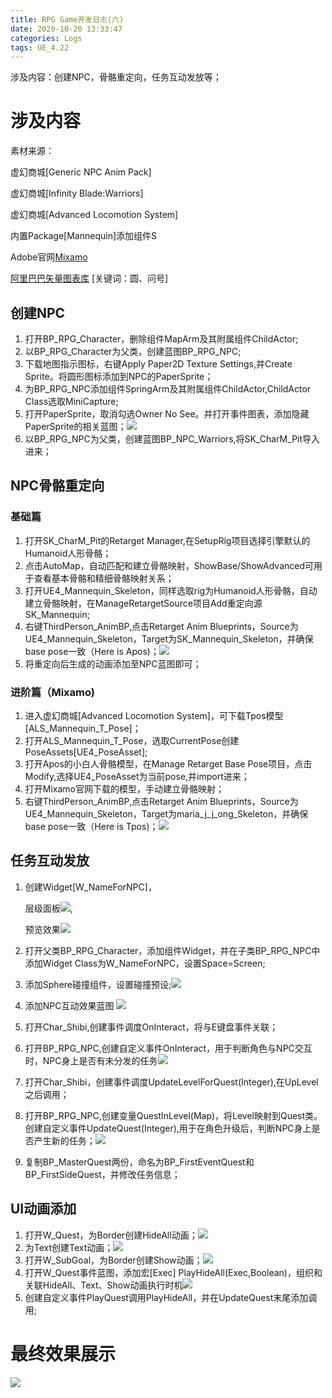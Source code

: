 ```yaml
---
title: RPG Game开发日志(六)
date: 2020-10-20 13:33:47
categories: Logs
tags: UE_4.22 
---
```


涉及内容：创建NPC，骨骼重定向，任务互动发放等；

<!--more-->

# 涉及内容

素材来源：

虚幻商城[Generic NPC Anim Pack]

虚幻商城[Infinity Blade:Warriors]

虚幻商城[Advanced Locomotion System]

内置Package[Mannequin]添加组件S

Adobe官网[Mixamo](https://www.mixamo.com/)

[阿里巴巴矢量图表库](https://www.iconfont.cn/) [关键词：圆、问号]

## 创建NPC

1. 打开BP_RPG_Character，删除组件MapArm及其附属组件ChildActor;
2. 以BP_RPG_Character为父类，创建蓝图BP_RPG_NPC;
3. 下载地图指示图标，右键Apply Paper2D Texture Settings,并Create Sprite。将圆形图标添加到NPC的PaperSprite；
4. 为BP_RPG_NPC添加组件SpringArm及其附属组件ChildActor,ChildActor Class选取MiniCapture;
5. 打开PaperSprite，取消勾选Owner No See。并打开事件图表，添加隐藏PaperSprite的相关蓝图；<img src='https://img-blog.csdnimg.cn/20201020140456848.png'>
6. 以BP_RPG_NPC为父类，创建蓝图BP_NPC_Warriors,将SK_CharM_Pit导入进来；

## NPC骨骼重定向

### 基础篇

1. 打开SK_CharM_Pit的Retarget Manager,在SetupRig项目选择引擎默认的Humanoid人形骨骼；
2. 点击AutoMap，自动匹配和建立骨骼映射，ShowBase/ShowAdvanced可用于查看基本骨骼和精细骨骼映射关系；
3. 打开UE4_Mannequin_Skeleton，同样选取rig为Humanoid人形骨骼，自动建立骨骼映射，在ManageRetargetSource项目Add重定向源SK_Mannequin;
4. 右键ThirdPerson_AnimBP,点击Retarget Anim Blueprints，Source为UE4_Mannequin_Skeleton，Target为SK_Mannequin_Skeleton，并确保base pose一致（Here is Apos)；<img src='https://img-blog.csdnimg.cn/20201020143635944.png'>
5. 将重定向后生成的动画添加至NPC蓝图即可；

### 进阶篇（Mixamo)

1. 进入虚幻商城[Advanced Locomotion System]，可下载Tpos模型[ALS_Mannequin_T_Pose]；
2. 打开ALS_Mannequin_T_Pose，选取CurrentPose创建PoseAssets[UE4_PoseAsset];
3. 打开Apos的小白人骨骼模型，在Manage Retarget Base Pose项目，点击Modify,选择UE4_PoseAsset为当前pose,并import进来；
4. 打开Mixamo官网下载的模型，手动建立骨骼映射；
5. 右键ThirdPerson_AnimBP,点击Retarget Anim Blueprints，Source为UE4_Mannequin_Skeleton，Target为maria_j_j_ong_Skeleton，并确保base pose一致（Here is Tpos)；<img src='https://img-blog.csdnimg.cn/20201020150458513.png'>

## 任务互动发放

1. 创建Widget[W_NameForNPC]，

   层级面板<img src='https://img-blog.csdnimg.cn/2020102015102250.png'>,

   预览效果<img src='https://img-blog.csdnimg.cn/20201020151116574.png'>

2. 打开父类BP_RPG_Character，添加组件Widget，并在子类BP_RPG_NPC中添加Widget Class为W_NameForNPC，设置Space=Screen;

3. 添加Sphere碰撞组件，设置碰撞预设;<img src='https://img-blog.csdnimg.cn/20201020151809375.png'>

4. 添加NPC互动效果蓝图 <img src='https://img-blog.csdnimg.cn/20201020152018538.png'>
5. 打开Char_Shibi,创建事件调度OnInteract，将与E键盘事件关联；
6. 打开BP_RPG_NPC,创建自定义事件OnInteract，用于判断角色与NPC交互时，NPC身上是否有未分发的任务<img src='https://img-blog.csdnimg.cn/20201020152724167.png'>
7. 打开Char_Shibi，创建事件调度UpdateLevelForQuest(Integer),在UpLevel之后调用；
8. 打开BP_RPG_NPC,创建变量QuestInLevel(Map)，将Level映射到Quest类。创建自定义事件UpdateQuest(Integer),用于在角色升级后，判断NPC身上是否产生新的任务；<img src='https://img-blog.csdnimg.cn/20201020153139435.png'>
9. 复制BP_MasterQuest两份，命名为BP_FirstEventQuest和BP_FirstSideQuest，并修改任务信息；

## UI动画添加
1. 打开W_Quest，为Border创建HideAll动画；<img src='https://img-blog.csdnimg.cn/20201020154300252.png'>
2. 为Text创建Text动画；<img src='https://img-blog.csdnimg.cn/20201020154331675.png'>
3. 打开W_SubGoal，为Border创建Show动画；<img src='https://img-blog.csdnimg.cn/20201020154514839.png'>
4. 打开W_Quest事件蓝图，添加宏[Exec] PlayHideAll(Exec,Boolean)，组织和关联HideAll、Text、Show动画执行时机<img src='https://img-blog.csdnimg.cn/20201020154615593.png'>
5. 创建自定义事件PlayQuest调用PlayHideAll，并在UpdateQuest末尾添加调用;

# 最终效果展示

<img src='https://img-blog.csdnimg.cn/20201020134241578.gif'>